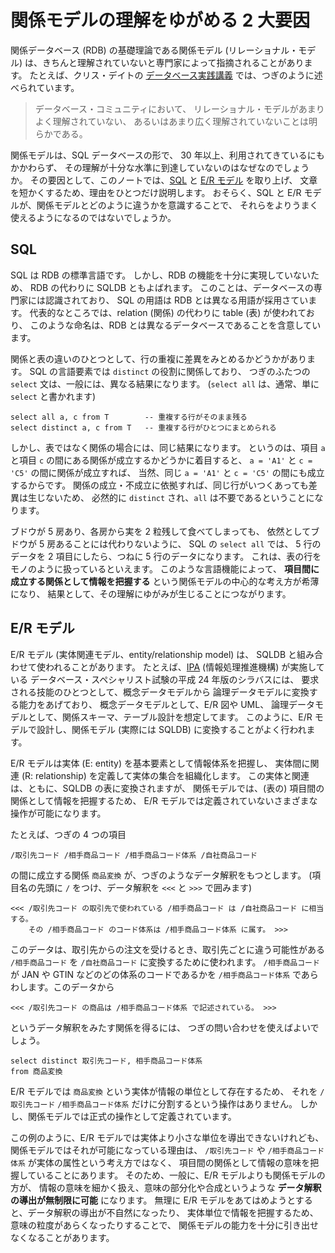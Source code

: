 # 関係モデルの理解をゆがめる 2 大要因


関係データベース (RDB) の基礎理論である関係モデル (リレーショナル・モデル)
は、きちんと理解されていないと専門家によって指摘されることがあります。
たとえば、クリス・デイトの [データベース実践講義] では、つぎのように述べられています。

> データベース・コミュニティにおいて、
> リレーショナル・モデルがあまりよく理解されていない、
> あるいはあまり広く理解されていないことは明らかである。

関係モデルは、SQL データベースの形で、
30 年以上、利用されてきているにもかかわらず、
その理解が十分な水準に到達していないのはなぜなのでしょうか。
その要因として、このノートでは、[SQL] と [E/R モデル] を取り上げ、
文章を短かくするため、理由をひとつだけ説明します。
おそらく、SQL と E/R モデルが、関係モデルとどのように違うかを意識することで、
それらをよりうまく使えるようになるのではないでしょうか。


## SQL

SQL は RDB の標準言語です。
しかし、RDB の機能を十分に実現していないため、
RDB の代わりに SQLDB ともよばれます。
このことは、データベースの専門家には認識されており、
SQL の用語は RDB とは異なる用語が採用さています。
代表的なところでは、relation (関係) の代わりに table (表) が使われており、
このような命名は、RDB とは異なるデータベースであることを含意しています。

関係と表の違いのひとつとして、行の重複に差異をみとめるかどうかがあります。
SQL の言語要素では `distinct` の役割に関係しており、
つぎのふたつの `select` 文は、一般には、異なる結果になります。
(`select all` は、通常、単に `select` と書かれます)

    select all a, c from T        -- 重複する行がそのまま残る
    select distinct a, c from T   -- 重複する行がひとつにまとめられる

しかし、表ではなく関係の場合には、同じ結果になります。
というのは、項目 `a` と項目 `c` の間にある関係が成立するかどうかに着目すると、
`a = 'A1'` と `c = 'C5'` の間に関係が成立すれば、
当然、同じ `a = 'A1'` と `c = 'C5'` の間にも成立するからです。
関係の成立・不成立に依拠すれば、同じ行がいつくあっても差異は生じないため、
必然的に `distinct` され、`all` は不要であるということになります。

ブドウが 5 房あり、各房から実を 2 粒残して食べてしまっても、
依然としてブドウが 5 房あることには代わりないように、
SQL の `select all` では、
5 行のデータを 2 項目にしたら、つねに 5 行のデータになります。
これは、表の行をモノのように扱っているといえます。
このような言語機能によって、
**項目間に成立する関係として情報を把握する**
という関係モデルの中心的な考え方が希薄になり、
結果として、その理解にゆがみが生じることにつながります。


## E/R モデル

E/R モデル (実体関連モデル、entity/relationship model) は、
SQLDB と組み合わせて使われることがあります。
たとえば、[IPA](IPA) (情報処理推進機構) が実施している
データベース・スペシャリスト試験の平成 24 年版のシラバスには、
要求される技能のひとつとして、概念データモデルから
論理データモデルに変換する能力をあげており、
概念データモデルとして、E/R 図や UML、
論理データモデルとして、関係スキーマ、テーブル設計を想定してます。
このように、E/R モデルで設計し、関係モデル (実際には SQLDB)
に変換することがよく行われます。

E/R モデルは実体 (E: entity) を基本要素として情報体系を把握し、
実体間に関連 (R: relationship) を定義して実体の集合を組織化します。
この実体と関連は、ともに、SQLDB の表に変換されますが、
関係モデルでは、(表の) 項目間の関係として情報を把握するため、
E/R モデルでは定義されていないさまざまな操作が可能になります。

たとえば、つぎの 4 つの項目

    /取引先コード /相手商品コード /相手商品コード体系 /自社商品コード

の間に成立する関係 `商品変換` が、つぎのようなデータ解釈をもつとします。
(項目名の先頭に `/` をつけ、データ解釈を `<<<` と `>>>` で囲みます)
    
    <<< /取引先コード の取引先で使われている /相手商品コード は /自社商品コード に相当する。
        その /相手商品コード のコード体系は /相手商品コード体系 に属す。 >>>

このデータは、取引先からの注文を受けるとき、取引先ごとに違う可能性がある
`/相手商品コード` を `/自社商品コード` に変換するために使われます。
`/相手商品コード` が JAN や GTIN などのどの体系のコードであるかを
`/相手商品コード体系` であらわします。このデータから

    <<< /取引先コード の商品は /相手商品コード体系 で記述されている。 >>>

というデータ解釈をみたす関係を得るには、
つぎの問い合わせを使えばよいでしょう。

    select distinct 取引先コード, 相手商品コード体系
    from 商品変換

E/R モデルでは `商品変換` という実体が情報の単位として存在するため、
それを `/取引先コード` `/相手商品コード体系` だけに分割するという操作はありません。
しかし、関係モデルでは正式の操作として定義されています。

この例のように、E/R モデルでは実体より小さな単位を導出できないけれども、
関係モデルではそれが可能になっている理由は、
`/取引先コード` や `/相手商品コード体系` が実体の属性という考え方ではなく、
項目間の関係として情報の意味を把握していることにあります。
そのため、一般に、E/R モデルよりも関係モデルの方が、
情報の意味を細かく扱え、意味の部分化や合成というような
**データ解釈の導出が無制限に可能** になります。
無理に E/R モデルをあてはめようとすると、データ解釈の導出が不自然になったり、
実体単位で情報を把握するため、意味の粒度があらくなったりすることで、
関係モデルの能力を十分に引き出せなくなることがあります。


[データベース実践講義]: http://books.google.co.jp/books?id=AxvIcnKwOewC&lpg=PR1&hl=ja&pg=PA1#v=onepage
[SQL]: http://ja.wikipedia.org/wiki/SQL
[E/R モデル]: http://ja.wikipedia.org/wiki/実体関連モデル
[IPA]: http://www.ipa.go.jp

